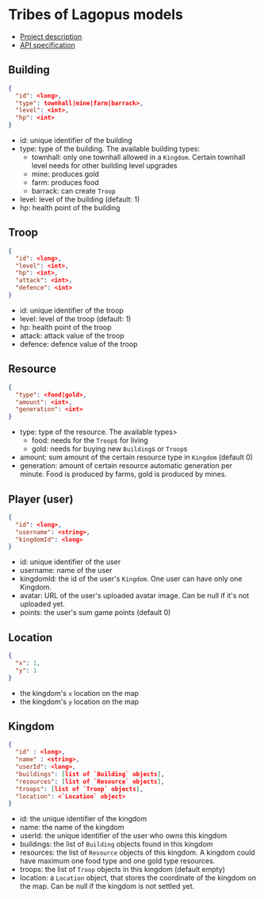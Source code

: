 # Tribes of Lagopus models
- [Project description](https://github.com/greenfox-academy/teaching-materials/tree/master/team-project/tribes-of-lagopus)
- [API specification](https://github.com/greenfox-academy/teaching-materials/tree/master/team-project/tribes_API_specification.md)

## Building
```json
{
  "id": <long>,
  "type": townhall|mine|farm|barrack>,
  "level": <int>,
  "hp": <int>
}
```
- id: unique identifier of the building
- type: type of the building. The available building types:
	- townhall: only one townhall allowed in a `Kingdom`. Certain townhall level needs for other building level upgrades
	- mine: produces gold
	- farm: produces food
	- barrack: can create `Troop`
- level: level of the building (default: 1)
- hp: health point of the building

## Troop
```json
{
  "id": <long>,
  "level": <int>,
  "hp": <int>,
  "attack": <int>,
  "defence": <int>
}
```
- id: unique identifier of the troop
- level: level of the troop (default: 1)
- hp: health point of the troop
- attack: attack value of the troop
- defence: defence value of the troop


## Resource
```json
{
  "type": <food|gold>,
  "amount": <int>,
  "generation": <int>
}
```
- type: type of the resource. The available types>
	- food: needs for the `Troop`s for living
	- gold: needs for buying new `Building`s or `Troop`s
- amount: sum amount of the certain resource type in `Kingdom` (default 0)
- generation: amount of certain resource automatic generation per minute. Food is produced by farms, gold is produced by mines.


## Player (user)
```json
{
  "id": <long>,
  "username": <string>,
  "kingdomId": <long>
}
```
- id: unique identifier of the user
- username: name of the user
- kingdomId: the id of the user's `Kingdom`. One user can have only one Kingdom.
- avatar: URL of the user's uploaded avatar image. Can be null if it's not uploaded yet.
- points: the user's sum game points (default 0)

## Location
```json
{
  "x": 1,
  "y": 1
}
```
- the kingdom's `x` location on the map
- the kingdom's `y` location on the map

## Kingdom
```json
{
  "id" : <long>,
  "name" : <string>,
  "userId": <long>,
  "buildings": [list of `Building` objects],
  "resources": [list of `Resource` objects],
  "troops": [list of `Troop` objects],
  "location": <`Location` object>
}
```
- id: the unique identifier of the kingdom
- name: the name of the kingdom
- userId: the unique identifier of the user who owns this kingdom
- buildings: the list of `Building` objects found in this kingdom
- resources: the list of `Resource` objects of this kingdom. A kingdom could have maximum one food type and one gold type resources.
- troops: the list of `Troop` objects in this kingdom (default empty)
- location: a `Location` object, that stores the coordinate of the kingdom on the map. Can be null if the kingdom is not settled yet.

